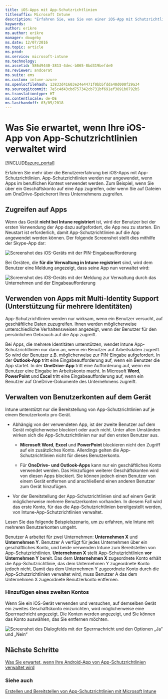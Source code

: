```yaml
---
title: iOS-Apps mit App-Schutzrichtlinien
titlesuffix: Microsoft Intune
description: "Erfahren Sie, was Sie von einer iOS-App mit Schutzrichtlinien erwarten können."
keywords: 
author: erikre
ms.author: erikre
manager: dougeby
ms.date: 12/07/2016
ms.topic: article
ms.prod: 
ms.service: microsoft-intune
ms.technology: 
ms.assetid: 586d9440-3813-4dec-b865-8bd319befde0
ms.reviewer: andcerat
ms.suite: ems
ms.custom: intune-azure
ms.openlocfilehash: 13833d41603e24e4471f0bb5fdda40d000f29a34
ms.sourcegitcommit: 7e5c4d43cbd757342cb731bf691ef3891b0792b5
ms.translationtype: HT
ms.contentlocale: de-DE
ms.lasthandoff: 03/05/2018
---
```

# <a name="what-to-expect-when-your-ios-app-is-managed-by-app-protection-policies"></a>Was Sie erwartet, wenn Ihre iOS-App von App-Schutzrichtlinien verwaltet wird

[!INCLUDE[azure_portal](./includes/azure_portal.md)]

Erfahren Sie mehr über die Benutzererfahrung bei iOS-Apps mit App-Schutzrichtlinien. App-Schutzrichtlinien werden nur angewendet, wenn Apps im beruflichen Kontext verwendet werden. Zum Beispiel, wenn Sie über ein Geschäftskonto auf eine App zugreifen, oder wenn Sie auf Dateien am OneDrive-Speicherort Ihres Unternehmens zugreifen.
##  <a name="accessing-apps"></a>Zugreifen auf Apps

Wenn das Gerät **nicht bei Intune registriert** ist, wird der Benutzer bei der ersten Verwendung der App dazu aufgefordert, die App neu zu starten.  Ein Neustart ist erforderlich, damit App-Schutzrichtlinien auf die App angewendet werden können. Der folgende Screenshot stellt dies mithilfe der Skype-App dar:


![Screenshot des iOS-Geräts mit der PIN-Eingabeaufforderung](./media/ios-pin-prompt.png)

Bei Geräten, die **für die Verwaltung in Intune registriert** sind, wird dem Benutzer eine Meldung angezeigt, dass seine App nun verwaltet wird:

![Screenshot des iOS-Geräts mit der Meldung zur Verwaltung durch das Unternehmen und der Eingabeaufforderung](./media/ios-managed-devices-pin-prompt.png)

##  <a name="using-apps-with-multi-identity-support"></a>Verwenden von Apps mit Multi-Identity Support (Unterstützung für mehrere Identitäten)

App-Schutzrichtlinien werden nur wirksam, wenn ein Benutzer versucht, auf geschäftliche Daten zuzugreifen.  Ihnen werden möglicherweise unterschiedliche Verhaltensweisen angezeigt, wenn der Benutzer für den persönlichen Gebrauch auf die App zugreift. 

Bei Apps, die mehrere Identitäten unterstützen, wendet Intune App-Schutzrichtlinien nur dann an, wenn ein Benutzer auf Arbeitsdaten zugreift.  So wird der Benutzer z.B. möglicherweise zur PIN-Eingabe aufgefordert.  In der **Outlook-App** tritt eine Eingabeaufforderung auf, wenn ein Benutzer die App startet. In der **OneDrive-App** tritt eine Aufforderung auf, wenn ein Benutzer eine Eingabe im Arbeitskonto macht.  In Microsoft **Word**, **PowerPoint** und **Excel** tritt eine Eingabeaufforderung auf, wenn ein Benutzer auf OneDrive-Dokumente des Unternehmens zugreift.
##  <a name="managing-user-accounts-on-the-device"></a>Verwalten von Benutzerkonten auf dem Gerät

Intune unterstützt nur die Bereitstellung von App-Schutzrichtlinien auf je einem Benutzerkonto pro Gerät.

* Abhängig von der verwendeten App, ist der zweite Benutzer auf dem Gerät möglicherweise blockiert oder auch nicht. Unter allen Umständen wirken sich die App-Schutzrichtlinien nur auf den ersten Benutzer aus.
  * **Microsoft Word**, **Excel** und **PowerPoint** blockieren nicht den Zugriff auf ein zusätzliches Konto. Allerdings gelten die App-Schutzrichtlinien nicht für dieses Benutzerkonto.

  * Für **OneDrive- und Outlook-Apps** kann nur ein geschäftliches Konto verwendet werden.  Das Hinzufügen weiterer Geschäftskonten wird von diesen Apps blockiert.  Sie können jedoch einen Benutzer von einem Gerät entfernen und anschließend einen anderen Benutzer zum Gerät hinzufügen.

* Vor der Bereitstellung der App-Schutzrichtlinien sind auf einem Gerät möglicherweise mehrere Benutzerkonten vorhanden. In diesem Fall wird das erste Konto, für das die App-Schutzrichtlinien bereitgestellt werden, von Intune-App-Schutzrichtlinien verwaltet.


Lesen Sie das folgende Beispielszenario, um zu erfahren, wie Intune mit mehreren Benutzerkonten umgeht.

Benutzer A arbeitet für zwei Unternehmen: **Unternehmen X** und **Unternehmen Y**. Benutzer A verfügt für jedes Unternehmen über ein geschäftliches Konto, und beide verwenden Intune zum Bereitstellen von App-Schutzrichtlinien. **Unternehmen X** stellt App-Schutzrichtlinien **vor** **Unternehmen Y** bereit. Das dem **Unternehmen X** zugeordnete Konto erhält die App-Schutzrichtlinie, das dem Unternehmen Y zugeordnete Konto jedoch nicht. Damit das dem Unternehmen Y zugeordnete Konto durch die App-Schutzrichtlinien verwaltet wird, muss Benutzer A das dem Unternehmen X zugeordnete Benutzerkonto entfernen.
### <a name="adding-a-second-account"></a>Hinzufügen eines zweiten Kontos

Wenn Sie ein iOS-Gerät verwenden und versuchen, auf demselben Gerät ein zweites Geschäftskonto einzurichten, wird möglicherweise eine Sperrnachricht angezeigt.  Die Konten werden angezeigt, und Sie können das Konto auswählen, das Sie entfernen möchten.

![Screenshot des Dialogfelds mit der Sperrnachricht und den Optionen „Ja“ und „Nein“](./media/ios-switch-user.PNG)

## <a name="next-steps"></a>Nächste Schritte
[Was Sie erwartet, wenn Ihre Android-App von App-Schutzrichtlinien verwaltet wird](app-protection-enabled-apps-android.md)
### <a name="see-also"></a>Siehe auch
[Erstellen und Bereitstellen von App-Schutzrichtlinien mit Microsoft Intune](app-protection-policies.md)
